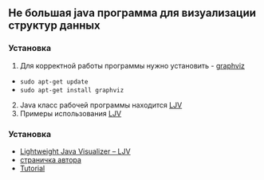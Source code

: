 ## Не большая java программа для визуализации структур данных

### Установка
1. Для корректной работы программы нужно установить - <a href="http://www.graphviz.org/">graphviz</a>
  - <code>sudo apt-get update</code>
  - <code>sudo apt-get install graphviz</code>
2. Java класс рабочей программы находится <a href="https://github.com/DenisPavlov/work_project/blob/master/src/main/java/links/tools/ljv/LJV.java">LJV</a>
3. Примеры использования <a href="https://github.com/DenisPavlov/work_project/blob/master/src/main/java/links/tools/ljv/">LJV</a>

### Установка
- <a href="https://www.cs.auckland.ac.nz/~j-hamer/LJV/TeacherIntro.html">Lightweight Java Visualizer – LJV</a>
- <a href="https://www.cs.auckland.ac.nz/~j-hamer/index.html#LJV">страничка автора</a>
- <a href="https://www.cs.auckland.ac.nz/~j-hamer/LJV/Tutorial.html">Tutorial</a>
